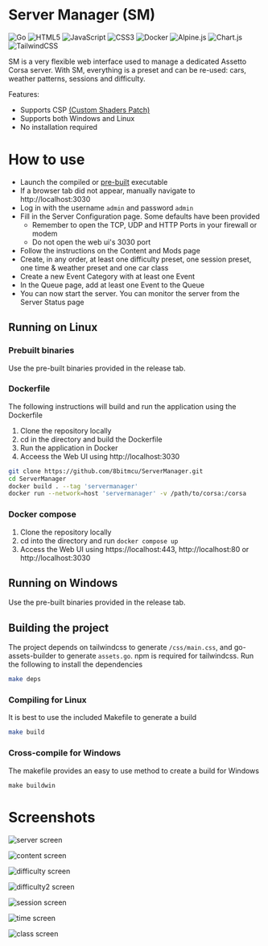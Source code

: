 # Server Manager (SM)

![Go](https://img.shields.io/badge/go-%2300ADD8.svg?style=for-the-badge&logo=go&logoColor=white)
![HTML5](https://img.shields.io/badge/html5-%23E34F26.svg?style=for-the-badge&logo=html5&logoColor=white)
![JavaScript](https://img.shields.io/badge/javascript-%23323330.svg?style=for-the-badge&logo=javascript&logoColor=%23F7DF1E)
![CSS3](https://img.shields.io/badge/css3-%231572B6.svg?style=for-the-badge&logo=css3&logoColor=white)
![Docker](https://img.shields.io/badge/docker-%230db7ed.svg?style=for-the-badge&logo=docker&logoColor=white)
![Alpine.js](https://img.shields.io/badge/alpinejs-white.svg?style=for-the-badge&logo=alpinedotjs&logoColor=%238BC0D0)
![Chart.js](https://img.shields.io/badge/chart.js-F5788D.svg?style=for-the-badge&logo=chart.js&logoColor=white)
![TailwindCSS](https://img.shields.io/badge/tailwindcss-%2338B2AC.svg?style=for-the-badge&logo=tailwind-css&logoColor=white)


SM is a very flexible web interface used to manage a dedicated Assetto Corsa server. With SM, everything is a preset and can be re-used: cars, weather patterns, sessions and difficulty.

Features:

 - Supports CSP [(Custom Shaders Patch)](https://acstuff.club/patch/)
 - Supports both Windows and Linux
 - No installation required


# How to use

- Launch the compiled or [pre-built](https://github.com/8bitmcu/ServerManager/releases) executable
- If a browser tab did not appear, manually navigate to http://localhost:3030
- Log in with the username `admin` and password `admin`
- Fill in the Server Configuration page. Some defaults have been provided
    * Remember to open the TCP, UDP and HTTP Ports in your firewall or modem
    * Do not open the web ui's 3030 port
- Follow the instructions on the Content and Mods page
- Create, in any order, at least one difficulty preset, one session preset, one time & weather preset and one car class
- Create a new Event Category with at least one Event
- In the Queue page, add at least one Event to the Queue
- You can now start the server. You can monitor the server from the Server Status page


## Running on Linux

### Prebuilt binaries

Use the pre-built binaries provided in the release tab.

### Dockerfile

The following instructions will build and run the application using the Dockerfile

1. Clone the repository locally
2. cd in the directory and build the Dockerfile
3. Run the application in Docker
4. Acceess the Web UI using http://localhost:3030

```sh
git clone https://github.com/8bitmcu/ServerManager.git
cd ServerManager
docker build . --tag 'servermanager'
docker run --network=host 'servermanager' -v /path/to/corsa:/corsa
```

### Docker compose

1. Clone the repository locally
2. cd into the directory and run `docker compose up`
3. Access the Web UI using https://localhost:443, http://localhost:80 or http://localhost:3030

## Running on Windows

Use the pre-built binaries provided in the release tab.

## Building the project

The project depends on tailwindcss to generate `/css/main.css`, and go-assets-builder to generate `assets.go`. npm is required for tailwindcss.
Run the following to install the dependencies

```sh
make deps
```

### Compiling for Linux

It is best to use the included Makefile to generate a build

```sh
make build
```

### Cross-compile for Windows

The makefile provides an easy to use method to create a build for Windows

```
make buildwin
```

# Screenshots

![server screen](assets/server.png)

![content screen](assets/content.png)

![difficulty screen](assets/difficulty.png)

![difficulty2 screen](assets/difficulty2.png)

![session screen](assets/session.png)

![time screen](assets/time.png)

![class screen](assets/class.png)
